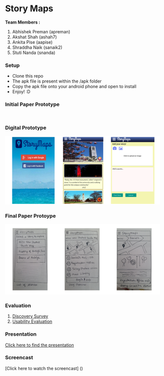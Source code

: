 Story Maps
=========================

**Team Members :**

1. Abhishek Preman (apreman)
2. Akshat Shah (ashah7)
3. Ankita Pise (aapise)
4. Shraddha Naik (sanaik2)
5. Stuti Nanda (snanda)

### Setup

* Clone this repo
* The apk file is present within the /apk folder
* Copy the apk file onto your android phone and open to install
* Enjoy! :D


### Initial Paper Prototype

![]()


### Digital Prototype

![](https://github.com/NCSUMobiles/Spring16-storymaps/blob/master/extra/DigitalPrototype.png
 )

### Final Paper Protoype

![](https://github.com/NCSUMobiles/Spring16-storymaps/blob/master/extra/PaperPrototype2.png
 )

### Evaluation

1. [Discovery Survey](https://docs.google.com/forms/d/1qplkhqsnnTJAyn7HBD2uD6WjjtLYWGGAg9s11yck9c8/viewform)  
2. [Usability Evaluation](https://docs.google.com/a/ncsu.edu/forms/d/13TrXV7ro28-taXLUoKl7Z6wYEYiIS7gkimPv0cL2L6M/viewform) 
  
### Presentation
[Click here to find the presentation]()

<h3>Screencast </h3>

[Click here to watch the screencast] ()


